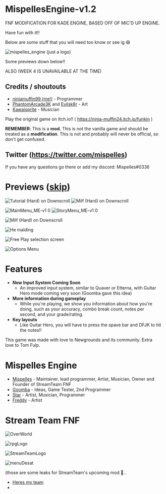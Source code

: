 
# MispellesEngine-v1.2
 FNF MODIFICATION FOR KADE ENGINE, BASED OFF OF MIC'D UP ENGINE.


Have fun with it!!

Below are some stuff that you will need too know or see ig :smile:

![mispelles_engine](https://user-images.githubusercontent.com/86949029/124510676-f11ee280-dd99-11eb-93c6-cbebf6566ddb.png)
(just a logo)

Some previews down below!!

ALSO (WEEK 4 IS UNAVAILABLE AT THE TIME)

## Credits / shoutouts

- [ninjamuffin99 (me!)](https://twitter.com/ninja_muffin99) - Programmer
- [PhantomArcade3K](https://twitter.com/phantomarcade3k) and [Evilsk8r](https://twitter.com/evilsk8r) - Art
- [Kawaisprite](https://twitter.com/kawaisprite) - Musician

Play the original game on Itch.io!! 
( https://ninja-muffin24.itch.io/funkin )

**REMEMBER**: This is a **mod**. This is not the vanilla game and should be treated as a **modification**. This is not and probably will never be official, so don't get confused.

## Twitter (https://twitter.com/mispelles)
If you have any questions go there or add my discord: Mispelles#0336


# Previews ([skip](#features))

![Tutorial (Hard) on Downscroll](https://user-images.githubusercontent.com/15311104/113989685-fa5aea80-9850-11eb-9180-f5819a774c79.gif) ![Milf (Hard) on Downscroll](https://user-images.githubusercontent.com/15311104/113990845-2c208100-9852-11eb-8e6d-f1c9e8439871.gif)

![MainMenu_ME-v1 0](https://user-images.githubusercontent.com/86949029/124515921-3517e480-dda6-11eb-8d92-5585495a12ff.png) ![StoryMenu_ME-v1 0](https://user-images.githubusercontent.com/86949029/124515983-5bd61b00-dda6-11eb-90ae-2179ccd3e777.png)


![Milf (Hard) on Downscroll](https://user-images.githubusercontent.com/15311104/113991654-f4660900-9852-11eb-8c3d-f3927571f19b.png)

![He malding](https://user-images.githubusercontent.com/15311104/113993693-02b52480-9855-11eb-9975-eb8a7a1be8d1.png)

![Free Play selection screen](https://i.imgur.com/LR0eWIC.png)

![Options Menu](https://i.imgur.com/LBXW9C1.png)

# Features

 - **New Input System Coming Soon**
	 - An improved input system, similar to Quaver or Etterna, with Guitar Hero mode coming very soon (Goomba gave this idea)
 - **More information during gameplay**
	 - While you're playing, we show you information about how you're doing, such as your accuracy, combo break count, notes per second, and your grade/rating.
 - **Key layouts**
	 - Like Guitar Hero, you will have to press the spave bar and DFJK to hit the notes!!

This game was made with love to Newgrounds and its community. Extra love to Tom Fulp.
# Mispelles Engine
- [Mispelles](https://twitter.com/mispelles) - Maintainer, lead programmer, Artist, Musician, Owner and Founder of StreamTeam FNF 
- [Goomba](https://twitter.com/SmashingGoomba) - Ideas, Game Tester, 2nd Programmer
- [Star](https://twitter.com/Stargazer_008) - Artist, Musician, Programmer
- [Freddy](https://twitter.com/Frebdyyy) - Artist

# Stream Team FNF

![OverWorld](https://user-images.githubusercontent.com/86949029/124513413-642b5780-dda0-11eb-84e2-2b8919b1085c.png)

![rpgLogo](https://user-images.githubusercontent.com/86949029/124513414-64c3ee00-dda0-11eb-8db7-70ecae11d142.png)

![StreamTeamLogo](https://user-images.githubusercontent.com/86949029/124513416-655c8480-dda0-11eb-9a34-4cde8667eee9.png)

![menuDesat](https://user-images.githubusercontent.com/86949029/124513417-655c8480-dda0-11eb-9d46-8a877701953e.png)

(those are some leaks for StreamTeam's upcoming mod 👀..

- [Heres my team](https://twitter.com/StreamTeamFNF)
- 
